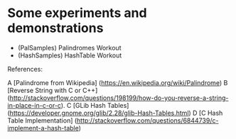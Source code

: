 

Some experiments and demonstrations 
===================================

* (PalSamples) Palindromes Workout
* (HashSamples) HashTable Workout




References:

A [Palindrome from Wikipedia] (https://en.wikipedia.org/wiki/Palindrome)
B [Reverse String with C or C++] (http://stackoverflow.com/questions/198199/how-do-you-reverse-a-string-in-place-in-c-or-c).
C [GLib Hash Tables] (https://developer.gnome.org/glib/2.28/glib-Hash-Tables.html)
D [C Hash Table Implementation] (http://stackoverflow.com/questions/6844739/c-implement-a-hash-table) 
